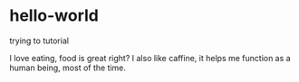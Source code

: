 # hello-world
trying to tutorial

I love eating, food is great right?
I also like caffine, it helps me function as a human being, most of the time.
